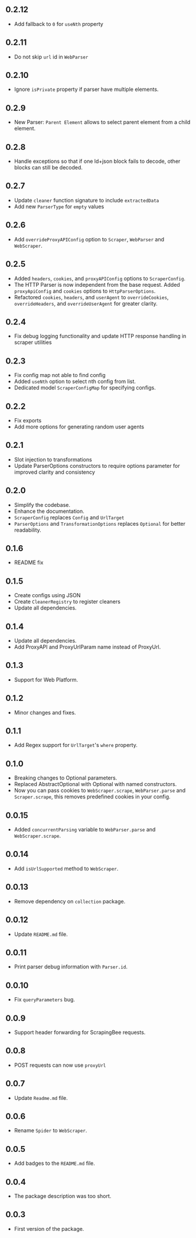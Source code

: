 ## 0.2.12
- Add fallback to `0` for `useNth` property

## 0.2.11
- Do not skip `url` id in `WebParser`

## 0.2.10
- Ignore `isPrivate` property if parser have multiple elements.

## 0.2.9
- New Parser: `Parent Element` allows to select parent element from a child element.

## 0.2.8
- Handle exceptions so that if one ld+json block fails to decode, other blocks can still be decoded.

## 0.2.7
- Update `cleaner` function signature to include `extractedData`
- Add new `ParserType` for `empty` values

## 0.2.6
- Add `overrideProxyAPIConfig` option to `Scraper`, `WebParser` and `WebScraper`.

## 0.2.5
- Added `headers`, `cookies`, and `proxyAPIConfig` options to `ScraperConfig`.
- The HTTP Parser is now independent from the base request. Added `proxyApiConfig` and `cookies` options to `HttpParserOptions`.
- Refactored `cookies`, `headers`, and `userAgent` to `overrideCookies`, `overrideHeaders`, and `overrideUserAgent` for greater clarity.

## 0.2.4
- Fix debug logging functionality and update HTTP response handling in scraper utilities

## 0.2.3
- Fix config map not able to find config
- Added `useNth` option to select nth config from list.
- Dedicated model `ScraperConfigMap` for specifying configs.

## 0.2.2
- Fix exports
- Add more options for generating random user agents

## 0.2.1
- Slot injection to transformations
- Update ParserOptions constructors to require options parameter for improved clarity and consistency

## 0.2.0

- Simplify the codebase.
- Enhance the documentation.
- `ScraperConfig` replaces `Config` and `UrlTarget`
- `ParserOptions` and `TransformationOptions` replaces `Optional` for better readability.

## 0.1.6

- README fix

## 0.1.5

- Create configs using JSON
- Create `CleanerRegistry` to register cleaners
- Update all dependencies.

## 0.1.4

- Update all dependencies.
- Add ProxyAPI and ProxyUrlParam name instead of ProxyUrl.

## 0.1.3

- Support for Web Platform.

## 0.1.2

- Minor changes and fixes.

## 0.1.1

- Add Regex support for `UrlTarget`'s `where` property.

## 0.1.0

- Breaking changes to Optional parameters.
- Replaced AbstractOptional with Optional with named constructors.
- Now you can pass cookies to `WebScraper.scrape`, `WebParser.parse` and `Scraper.scrape`, this removes predefined cookies in your config.

## 0.0.15

- Added `concurrentParsing` variable to `WebParser.parse` and `WebScraper.scrape`.

## 0.0.14

- Add `isUrlSupported` method to `WebScraper`.

## 0.0.13

- Remove dependency on `collection` package.

## 0.0.12

- Update `README.md` file.

## 0.0.11

- Print parser debug information with `Parser.id`.

## 0.0.10

- Fix `queryParameters` bug.

## 0.0.9

- Support header forwarding for ScrapingBee requests.

## 0.0.8

- POST requests can now use `proxyUrl`

## 0.0.7

- Update `Readme.md` file.

## 0.0.6

- Rename `Spider` to `WebScraper`.

## 0.0.5

- Add badges to the `README.md` file.

## 0.0.4

- The package description was too short.

## 0.0.3

- First version of the package.
